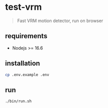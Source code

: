 # test-vrm
> Fast VRM motion detector, run on browser

## requirements
* Nodejs >= 16.6

## installation
```bash
cp .env.example .env
```

## run
```bash
./bin/run.sh
```